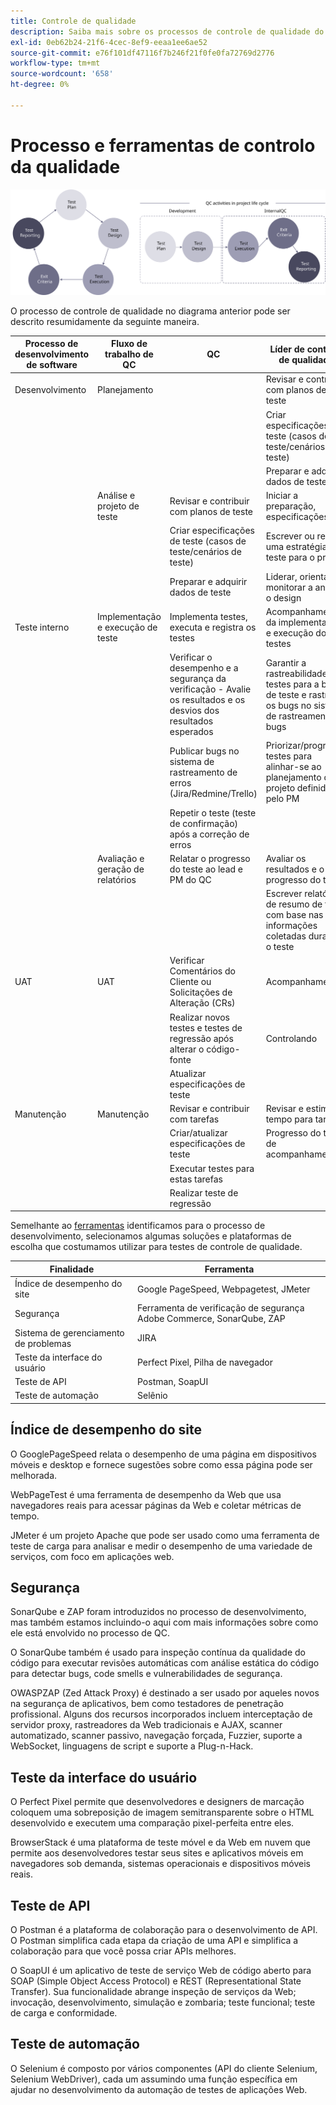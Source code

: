 ```yaml
---
title: Controle de qualidade
description: Saiba mais sobre os processos de controle de qualidade do Adobe Commerce relacionados aos projetos de implementação.
exl-id: 0eb62b24-21f6-4cec-8ef9-eeaa1ee6ae52
source-git-commit: e76f101df47116f7b246f21f0fe0fa72769d2776
workflow-type: tm+mt
source-wordcount: '658'
ht-degree: 0%

---
```


# Processo e ferramentas de controlo da qualidade

![Diagrama do processo de controle de qualidade](../../assets/playbooks/quality-control-diagram.svg)

O processo de controle de qualidade no diagrama anterior pode ser descrito resumidamente da seguinte maneira.

<table>
<thead>
  <tr>
    <th>Processo de desenvolvimento de software</th>
    <th>Fluxo de trabalho de QC</th>
    <th>QC</th>
    <th>Líder de controle de qualidade</th>
  </tr>
</thead>
<tbody>
  <tr>
    <td>Desenvolvimento</td>
    <td>Planejamento</td>
    <td></td>
    <td>Revisar e contribuir com planos de teste</td>
  </tr>
  <tr>
    <td></td>
    <td></td>
    <td></td>
    <td>Criar especificações de teste (casos de teste/cenários de teste)</td>
  </tr>
  <tr>
    <td></td>
    <td></td>
    <td></td>
    <td>Preparar e adquirir dados de teste</td>
  </tr>
  <tr>
    <td></td>
    <td>Análise e projeto de teste</td>
    <td>Revisar e contribuir com planos de teste</td>
    <td>Iniciar a preparação, especificações</td>
  </tr>
  <tr>
    <td></td>
    <td></td>
    <td>Criar especificações de teste (casos de teste/cenários de teste)</td>
    <td>Escrever ou revisar uma estratégia de teste para o projeto</td>
  </tr>
  <tr>
    <td></td>
    <td></td>
    <td>Preparar e adquirir dados de teste</td>
    <td> Liderar, orientar e monitorar a análise, o design</td>
  </tr>
  <tr>
    <td>Teste interno</td>
    <td>Implementação e execução de teste</td>
    <td>Implementa testes, executa e registra os testes</td>
    <td>Acompanhamento da implementação e execução dos testes</td>
  </tr>
  <tr>
    <td></td>
    <td></td>
    <td>Verificar o desempenho e a segurança da verificação - Avalie os resultados e os desvios dos resultados esperados</td>
    <td>Garantir a rastreabilidade dos testes para a base de teste e rastrear os bugs no sistema de rastreamento de bugs</td>
  </tr>
  <tr>
    <td></td>
    <td></td>
    <td>Publicar bugs no sistema de rastreamento de erros (Jira/Redmine/Trello)</td>
    <td>Priorizar/programar testes para alinhar-se ao planejamento do projeto definido pelo PM</td>
  </tr>
  <tr>
    <td></td>
    <td></td>
    <td>Repetir o teste (teste de confirmação) após a correção de erros</td>
    <td></td>
  </tr>
  <tr>
    <td></td>
    <td>Avaliação e geração de relatórios</td>
    <td>Relatar o progresso do teste ao lead e PM do QC</td>
    <td>Avaliar os resultados e o progresso do teste</td>
  </tr>
  <tr>
    <td></td>
    <td></td>
    <td></td>
    <td>Escrever relatórios de resumo de teste com base nas informações coletadas durante o teste</td>
  </tr>
  <tr>
    <td>UAT</td>
    <td>UAT</td>
    <td>Verificar Comentários do Cliente ou Solicitações de Alteração (CRs)</td>
    <td>Acompanhamento</td>
  </tr>
  <tr>
    <td></td>
    <td></td>
    <td>Realizar novos testes e testes de regressão após alterar o código-fonte</td>
    <td>Controlando</td>
  </tr>
  <tr>
    <td></td>
    <td></td>
    <td>Atualizar especificações de teste</td>
    <td></td>
  </tr>
  <tr>
    <td>Manutenção</td>
    <td>Manutenção</td>
    <td>Revisar e contribuir com tarefas</td>
    <td>Revisar e estimar o tempo para tarefas</td>
  </tr>
  <tr>
    <td></td>
    <td></td>
    <td>Criar/atualizar especificações de teste</td>
    <td>Progresso do teste de acompanhamento</td>
  </tr>
  <tr>
    <td></td>
    <td></td>
    <td>Executar testes para estas tarefas</td>
    <td></td>
  </tr>
  <tr>
    <td></td>
    <td></td>
    <td>Realizar teste de regressão</td>
    <td></td>
  </tr>
</tbody>
</table>

Semelhante ao [ferramentas](project-management-tools.md) identificamos para o processo de desenvolvimento, selecionamos algumas soluções e plataformas de escolha que costumamos utilizar para testes de controle de qualidade.

| Finalidade | Ferramenta |
|---------------------------|---------------------------------------------------|
| Índice de desempenho do site | Google PageSpeed, Webpagetest, JMeter |
| Segurança | Ferramenta de verificação de segurança Adobe Commerce, SonarQube, ZAP |
| Sistema de gerenciamento de problemas | JIRA |
| Teste da interface do usuário | Perfect Pixel, Pilha de navegador |
| Teste de API | Postman, SoapUI |
| Teste de automação | Selênio |


## Índice de desempenho do site

O GooglePageSpeed relata o desempenho de uma página em dispositivos móveis e desktop e fornece sugestões sobre como essa página pode ser melhorada.

WebPageTest é uma ferramenta de desempenho da Web que usa navegadores reais para acessar páginas da Web e coletar métricas de tempo.

JMeter é um projeto Apache que pode ser usado como uma ferramenta de teste de carga para analisar e medir o desempenho de uma variedade de serviços, com foco em aplicações web.

## Segurança

SonarQube e ZAP foram introduzidos no processo de desenvolvimento, mas também estamos incluindo-o aqui com mais informações sobre como ele está envolvido no processo de QC.

O SonarQube também é usado para inspeção contínua da qualidade do código para executar revisões automáticas com análise estática do código para detectar bugs, code smells e vulnerabilidades de segurança.

OWASPZAP (Zed Attack Proxy) é destinado a ser usado por aqueles novos na segurança de aplicativos, bem como testadores de penetração profissional. Alguns dos recursos incorporados incluem interceptação de servidor proxy, rastreadores da Web tradicionais e AJAX, scanner automatizado, scanner passivo, navegação forçada, Fuzzier, suporte a WebSocket, linguagens de script e suporte a Plug-n-Hack.

## Teste da interface do usuário

O Perfect Pixel permite que desenvolvedores e designers de marcação coloquem uma sobreposição de imagem semitransparente sobre o HTML desenvolvido e executem uma comparação pixel-perfeita entre eles.

BrowserStack é uma plataforma de teste móvel e da Web em nuvem que permite aos desenvolvedores testar seus sites e aplicativos móveis em navegadores sob demanda, sistemas operacionais e dispositivos móveis reais.

## Teste de API

O Postman é a plataforma de colaboração para o desenvolvimento de API. O Postman simplifica cada etapa da criação de uma API e simplifica a colaboração para que você possa criar APIs melhores.

O SoapUI é um aplicativo de teste de serviço Web de código aberto para SOAP (Simple Object Access Protocol) e REST (Representational State Transfer). Sua funcionalidade abrange inspeção de serviços da Web; invocação, desenvolvimento, simulação e zombaria; teste funcional; teste de carga e conformidade.

## Teste de automação

O Selenium é composto por vários componentes (API do cliente Selenium, Selenium WebDriver), cada um assumindo uma função específica em ajudar no desenvolvimento da automação de testes de aplicações Web.
